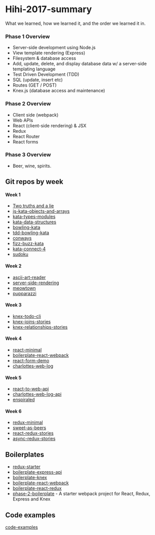 # Hihi-2017-summary
What we learned, how we learned it, and the order we learned it in.

### Phase 1 Overview
- Server-side development using Node.js
- View template rendering (Express)
- Filesystem & database access
- Add, update, delete, and display database data w/ a server-side templating language
- Test Driven Development (TDD)
- SQL (update, insert etc)
- Routes (GET / POST)
- Knex.js (database access and maintenance)

### Phase 2 Overview
- Client side (webpack)
- Web APIs
- React (client-side rendering) & JSX
- Redux
- React Router
- React forms

### Phase 3 Overview
- Beer, wine, spirits.

## Git repos by week
#### Week 1
- [Two truths and a lie](https://github.com/hihi-2017/two-truths-and-a-lie)
- [js-kata-objects-and-arrays](https://github.com/hihi-2017/js-kata-objects-and-arrays)
- [kata-types-modules](https://github.com/hihi-2017/kata-types-modules)
- [kata-data-structures](https://github.com/hihi-2017/kata-data-structures)
- [bowling-kata](https://github.com/hihi-2017/bowling-kata)
- [tdd-bowling-kata](https://github.com/hihi-2017/tdd-bowling-kata)
- [conways](https://github.com/hihi-2017/conways)
- [fizz-buzz-kata](https://github.com/hihi-2017/fizz-buzz-kata)
- [kata-connect-4](https://github.com/hihi-2017/kata-connect-4)
- [sudoku](https://github.com/hihi-2017/kata-sudoku)

#### Week 2
- [ascii-art-reader](https://github.com/hihi-2017/ascii-art-reader)
- [server-side-rendering](https://github.com/hihi-2017/server-side-rendering)
- [meowtown](https://github.com/hihi-2017/meowtown)
- [pupparazzi](https://github.com/hihi-2017/pupparazzi)

#### Week 3
- [knex-todo-cli](https://github.com/hihi-2017/knex-todo-cli)
- [knex-joins-stories](https://github.com/hihi-2017/knex-joins-stories)
- [knex-relationships-stories](https://github.com/hihi-2017/knex-relationships-stories)

#### Week 4
- [react-minimal](https://github.com/hihi-2017/react-minimal)
- [boilerplate-react-webpack](https://github.com/hihi-2017/boilerplate-react-webpack)
- [react-form-demo](https://github.com/hihi-2017/react-form-demo)
- [charlottes-web-log](https://github.com/hihi-2017/charlottes-web-log)

#### Week 5
- [react-to-web-api](https://github.com/hihi-2017/react-to-web-api)
- [charlottes-web-log-api](https://github.com/hihi-2017/charlottes-web-log-api)
- [enspiraled](https://github.com/hihi-2017/enspiraled)

#### Week 6
- [redux-minimal](https://github.com/hihi-2017/redux-minimal)
- [sweet-as-beers](https://github.com/hihi-2017/sweet-as-beers)
- [react-redux-stories](https://github.com/hihi-2017/react-redux-stories)
- [async-redux-stories](https://github.com/hihi-2017/async-redux-stories)

## Boilerplates
- [redux-starter](https://github.com/hihi-2017/redux-starter)
- [boilerplate-express-api](https://github.com/hihi-2017/boilerplate-express-api)
- [boilerplate-knex](https://github.com/hihi-2017/boilerplate-knex)
- [boilerplate-react-webpack](https://github.com/hihi-2017/boilerplate-react-webpack)
- [boilerplate-react-redux](https://github.com/hihi-2017/boilerplate-react-redux)
- [phase-2-boilerplate](https://github.com/hihi-2017/phase-2-boilerplate) - A starter webpack project for React, Redux, Express and Knex

## Code examples
[code-examples](https://github.com/hihi-2017/code-examples)
